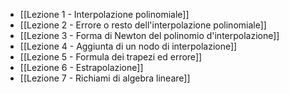 - [[Lezione 1 - Interpolazione polinomiale]]
- [[Lezione 2 - Errore o resto dell'interpolazione polinomiale]]
- [[Lezione 3 - Forma di Newton del polinomio d'interpolazione]]
- [[Lezione 4 - Aggiunta di un nodo di interpolazione]]
- [[Lezione 5 - Formula dei trapezi ed errore]]
- [[Lezione 6 - Estrapolazione]]
- [[Lezione 7 - Richiami di algebra lineare]]
